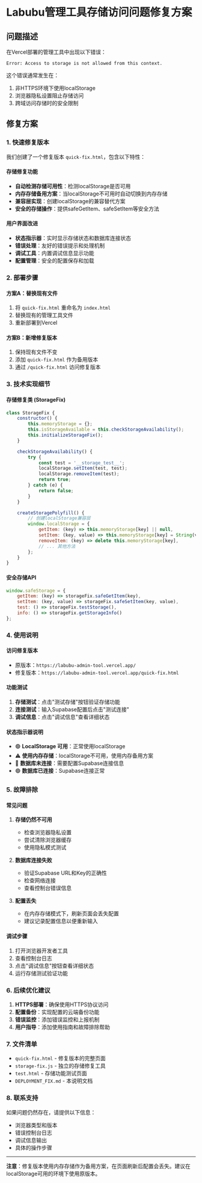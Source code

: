 # Labubu管理工具存储访问问题修复方案

## 问题描述

在Vercel部署的管理工具中出现以下错误：
```
Error: Access to storage is not allowed from this context.
```

这个错误通常发生在：
1. 非HTTPS环境下使用localStorage
2. 浏览器隐私设置阻止存储访问
3. 跨域访问存储时的安全限制

## 修复方案

### 1. 快速修复版本

我们创建了一个修复版本 `quick-fix.html`，包含以下特性：

#### 存储修复功能
- **自动检测存储可用性**：检测localStorage是否可用
- **内存存储备用方案**：当localStorage不可用时自动切换到内存存储
- **兼容层实现**：创建localStorage的兼容替代方案
- **安全的存储操作**：提供safeGetItem、safeSetItem等安全方法

#### 用户界面改进
- **状态指示器**：实时显示存储状态和数据库连接状态
- **错误处理**：友好的错误提示和处理机制
- **调试工具**：内置调试信息显示功能
- **配置管理**：安全的配置保存和加载

### 2. 部署步骤

#### 方案A：替换现有文件
1. 将 `quick-fix.html` 重命名为 `index.html`
2. 替换现有的管理工具文件
3. 重新部署到Vercel

#### 方案B：新增修复版本
1. 保持现有文件不变
2. 添加 `quick-fix.html` 作为备用版本
3. 通过 `/quick-fix.html` 访问修复版本

### 3. 技术实现细节

#### 存储修复类 (StorageFix)
```javascript
class StorageFix {
    constructor() {
        this.memoryStorage = {};
        this.isStorageAvailable = this.checkStorageAvailability();
        this.initializeStorageFix();
    }

    checkStorageAvailability() {
        try {
            const test = '__storage_test__';
            localStorage.setItem(test, test);
            localStorage.removeItem(test);
            return true;
        } catch (e) {
            return false;
        }
    }

    createStoragePolyfill() {
        // 创建localStorage兼容层
        window.localStorage = {
            getItem: (key) => this.memoryStorage[key] || null,
            setItem: (key, value) => this.memoryStorage[key] = String(value),
            removeItem: (key) => delete this.memoryStorage[key],
            // ... 其他方法
        };
    }
}
```

#### 安全存储API
```javascript
window.safeStorage = {
    getItem: (key) => storageFix.safeGetItem(key),
    setItem: (key, value) => storageFix.safeSetItem(key, value),
    test: () => storageFix.testStorage(),
    info: () => storageFix.getStorageInfo()
};
```

### 4. 使用说明

#### 访问修复版本
- 原版本：`https://labubu-admin-tool.vercel.app/`
- 修复版本：`https://labubu-admin-tool.vercel.app/quick-fix.html`

#### 功能测试
1. **存储测试**：点击"测试存储"按钮验证存储功能
2. **连接测试**：输入Supabase配置后点击"测试连接"
3. **调试信息**：点击"调试信息"查看详细状态

#### 状态指示器说明
- 🟢 **LocalStorage 可用**：正常使用localStorage
- ⚠️ **使用内存存储**：localStorage不可用，使用内存备用方案
- 🔴 **数据库未连接**：需要配置Supabase连接信息
- 🟢 **数据库已连接**：Supabase连接正常

### 5. 故障排除

#### 常见问题
1. **存储仍然不可用**
   - 检查浏览器隐私设置
   - 尝试清除浏览器缓存
   - 使用隐私模式测试

2. **数据库连接失败**
   - 验证Supabase URL和Key的正确性
   - 检查网络连接
   - 查看控制台错误信息

3. **配置丢失**
   - 在内存存储模式下，刷新页面会丢失配置
   - 建议记录配置信息以便重新输入

#### 调试步骤
1. 打开浏览器开发者工具
2. 查看控制台日志
3. 点击"调试信息"按钮查看详细状态
4. 运行存储测试验证功能

### 6. 后续优化建议

1. **HTTPS部署**：确保使用HTTPS协议访问
2. **配置备份**：实现配置的云端备份功能
3. **错误监控**：添加错误监控和上报机制
4. **用户指导**：添加使用指南和故障排除帮助

### 7. 文件清单

- `quick-fix.html` - 修复版本的完整页面
- `storage-fix.js` - 独立的存储修复工具
- `test.html` - 存储功能测试页面
- `DEPLOYMENT_FIX.md` - 本说明文档

### 8. 联系支持

如果问题仍然存在，请提供以下信息：
- 浏览器类型和版本
- 错误控制台日志
- 调试信息输出
- 具体的操作步骤

---

**注意**：修复版本使用内存存储作为备用方案，在页面刷新后配置会丢失。建议在localStorage可用的环境下使用原版本。 